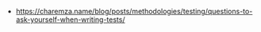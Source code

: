 - https://charemza.name/blog/posts/methodologies/testing/questions-to-ask-yourself-when-writing-tests/
